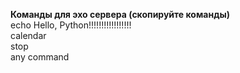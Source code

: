 **Команды для эхо сервера (скопируйте команды)**  
echo Hello, Python!!!!!!!!!!!!!!!!!  
calendar  
stop  
any command
